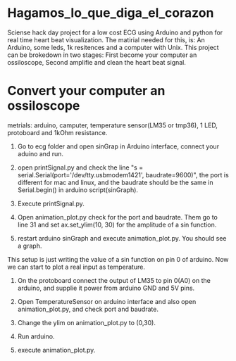 # Hagamos_lo_que_diga_el_corazon
Sciense hack day project for a low cost ECG using Arduino and python for real time heart beat visualization.
The matirial needed for this, is: An Arduino, some leds, 1k resitences and a computer with Unix. This project can be brokedown in two stages: First become your computer an ossiloscope, Second amplifie and clean the heart beat signal.  

# Convert your computer an ossiloscope



metrials: arduino, camputer, temperature sensor(LM35 or tmp36), 1 LED, protoboard and 1kOhm resistance.

1) Go to ecg folder and open sinGrap in Arduino interface, connect your aduino and run. 

2) open printSignal.py and check the line "s = serial.Serial(port='/dev/tty.usbmodem1421', baudrate=9600)", the port is different for mac and linux, and the baudrate should be the same in Serial.begin() in arduino script(sinGraph).

3) Execute printSignal.py.

4) Open animation_plot.py check for the port and baudrate. Them go to line 31 and set ax.set_ylim(10, 30) for the amplitude of a sin function.

5) restart arduino sinGraph and execute animation_plot.py. You should see a graph.

This setup is just writing the value of a sin function on pin 0 of arduino. Now we can start to plot a real input as temperature.

1) On the protoboard connect the output of LM35 to pin 0(A0) on the arduino, and supplie it power from arduino GND and 5V pins.

2) Open TemperatureSensor on arduino interface and also open animation_plot.py, and check port and baudrate.

3) Change the ylim on animation_plot.py to (0,30).

4) Run arduino.

5) execute animation_plot.py.
